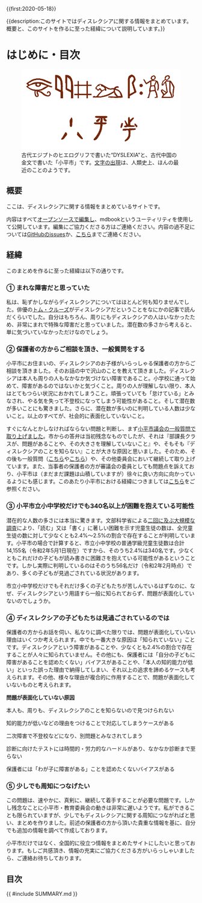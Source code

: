 {{first:2020-05-18}}

{{description:このサイトではディスレクシアに関する情報をまとめています。概要と、このサイトを作るに至った経緯について説明しています。}}

# はじめに・目次

<figure>
<img src="./images/hieroglyph-dyslexia.png" alt="ヒエログリフ" data-zoomable="" style="z-index:999">
<figcaption>古代エジプトのヒエログリフで書いた“DYSLEXIA”と、古代中国の金文で書いた「小平市」です。<a href="https://ja.wikipedia.org/wiki/%E6%96%87%E5%AD%97%E3%81%AE%E6%AD%B4%E5%8F%B2">文字の出現</a>は、人類史上、ほんの最近のことのようです。
</figcaption>
</figure>

## 概要
ここは、ディスレクシアに関する情報をまとめているサイトです。

内容はすべて[オープンソースで編集し](https://github.com/yasutakeyohei/dyslexia)、mdbookというユーティリティを使用して公開しています。編集にご協力くださる方はご連絡ください。内容の過不足については[GitHubのissues](https://github.com/yasutakeyohei/dyslexia/issues)か、[こちら](https://yasutakeyohei.com/#contact)までご連絡ください。

## 経緯
このまとめを作るに至った経緯は以下の通りです。

### ① まれな障害だと思っていた

私は、恥ずかしながらディスレクシアについてはほとんど何も知りませんでした。俳優の[トム・クルーズ](https://ja.wikipedia.org/wiki/%E3%83%88%E3%83%A0%E3%83%BB%E3%82%AF%E3%83%AB%E3%83%BC%E3%82%BA#%E4%BA%BA%E7%89%A9)がディスレクシアだということをなにかの記事で読んだくらいでした。自分はもちろん、周りにもディスレクシアの人はいなかったため、非常にまれで特殊な障害だと思っていました。潜在数の多さから考えると、単に気づいていなかっただけなのでしょう。

### ② 保護者の方からご相談を頂き、一般質問をする
小平市にお住まいの、ディスレクシアのお子様がいらっしゃる保護者の方からご相談を頂きました。そのお話の中で沢山のことを教えて頂きました。ディスレクシアは本人も周りの人もなかなか気づけない障害であること。小学校に通って始めて、障害があるのではないかと気づくこと。周りの人が理解しない限り、本人はとてもつらい状況におかれてしまうこと。頑張っていても「怠けている」とみなされ、やる気を失って不登校になってしまう可能性があること。そして潜在数が多いことにも驚きました。さらに、潜在数が多いのに判明している人数は少ないこと。以上のすべてが、社会的に表面化していないこと。

すぐになんとかしなければならない問題と判断し、まず[小平市議会の一般質問で取り上げました](https://yasutakeyohei.com/books/yasutake/ippan/r2/3-gatu/1-dyslexia-kankyo.html)。市からの答弁は当初残念なものでしたが、それは『部課長クラスが、問題があることや、その大きさを理解していないこと』や、そもそも『ディスレクシアのことを知らない』ことが大きな原因と思いました。そのため、その後も一般質問（[こちら](https://yasutakeyohei.com/books/yasutake/ippan/r2/6-gatu/1-giga-school-dyslexia.html)や[こちら](https://yasutakeyohei.com/books/yasutake/ippan/r2/9-gatu/2-digital-kyoukasyo-isoge.html)）や、その他委員会において継続して取り上げています。また、当事者の保護者の方が審議会の委員としても問題点を訴えており、小平市は（まだまだ課題は山積していますが）徐々に良い方向に向かっているようにも感じます。このあたり小平市における経緯につきましては[こちら](./kodaira-shi.md)をご参照ください。

### ③ 小平市立小中学校だけでも340名以上が困難を抱えている可能性
潜在的な人数の多さには本当に驚きます。文部科学省による[二回に及ぶ大規模な調査](./potential-number/index.md)により、「読む」又は「書く」に著しい困難を示す児童生徒の数は、全児童生徒の数に対して少なくとも2.4%～2.5%の割合で存在することが判明しています。小平市の場合で計算すると、市立小中学校の普通学級児童生徒数は合計14,155名（令和2年5月1日現在）ですから、そのうち2.4%は340名です。少なくともこれだけの子どもが読み書きに困難さを抱えている可能性があるということです。しかし実際に判明しているのはそのうち56名だけ（令和2年2月時点）であり、多くの子どもが見過ごされている状況があります。

市立小中学校だけでもそれだけ多くの子どもたちが苦しんでいるはずなのに、なぜ、ディスレクシアという用語すら一般に知られておらず、問題が表面化していないのでしょうか。

### ④ ディスレクシアの子どもたちは見過ごされているのでは
保護者の方からお話を伺い、私なりに調べた限りでは、問題が表面化していない理由はいくつか考えられます。中でも一番大きな原因は「知られていない」ことです。ディスレクシアという障害があることや、少なくとも2.4%の割合で存在することが人々に知られていません。その他にも、保護者には「自分の子どもに障害があることを認めたくない」バイアスがあることや、「本人の知的能力が低い」といった誤った理由で納得してしまい、それ以上の追求を諦めるケースも考えられます。その他、様々な理由が複合的に作用することで、問題が表面化していないものと考えられます。

**問題が表面化していない原因**

<i class="fa fa-check" aria-hidden="true" style="color:#ff6347"></i> 本人も、周りも、ディスレクシアのことを知らないので見つけられない

<i class="fa fa-check" aria-hidden="true" style="color:#ff6347"></i> 知的能力が低いなどの理由をつけることで対応してしまうケースがある

<i class="fa fa-check" aria-hidden="true" style="color:#ff6347"></i> 二次障害で不登校などになり、別問題とみなされてしまう

<i class="fa fa-check" aria-hidden="true" style="color:#ff6347"></i> 診断に向けたテストには時間的・労力的なハードルがあり、なかなか診断まで至らない

<i class="fa fa-check" aria-hidden="true" style="color:#ff6347"></i> 保護者には「わが子に障害がある」ことを認めたくないバイアスがある

### ⑤ 少しでも周知につなげたい
この問題は、速やかに、真剣に、継続して着手することが必要な問題です。しかし残念なことに小平市・教育委員会の動きは非常に遅いようです。私ができることも限られていますが、少しでもディスレクシアに関する周知につながればと思い、まとめを作りました。前述の保護者の方から頂いた貴重な情報を基に、自分でも追加の情報を調べて作成しております。

小平市だけではなく、全国的に役立つ情報をまとめたサイトにしたいと思っております。もしご共感頂き、情報の充実にご協力くださる方がいらっしゃいましたら、ご連絡お待ちしております。

## 目次

<style type="text/css">
div.summary ul {
  line-height: 1.2em;
  list-style-type:none;
}
div.summary li {
  margin-bottom: 0.5em;
}
</style>

<div class="summary">

{{ #include SUMMARY.md }}

</div>